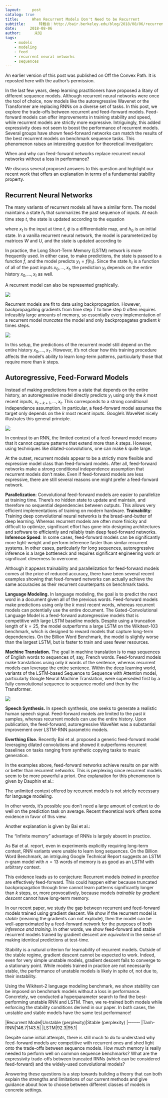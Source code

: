 ```yaml
---
layout:     post
catalog: true
title:      When Recurrent Models Don't Need to be Recurrent
subtitle:      转载自：http://bair.berkeley.edu/blog/2018/08/06/recurrent/
date:      2018-08-06
author:      未知
tags:
    - models
    - modeling
    - feed
    - recurrent neural networks
    - sequences
---
```


An earlier version of this post was published on Off the Convex
Path. It is reposted here with the
author’s permission.

In the last few years, deep learning practitioners have proposed a litany of
different sequence models. Although recurrent neural networks were once the
tool of choice, now models like the autoregressive
Wavenet or the
Transformer
are replacing RNNs on a diverse set of tasks. In this post, we explore the
trade-offs between recurrent and feed-forward models. Feed-forward models can
offer improvements in training stability and speed, while recurrent models are
strictly more expressive. Intriguingly, this added expressivity does not seem to
boost the performance of recurrent models. Several groups have shown
feed-forward networks can match the results of the best recurrent models on
benchmark sequence tasks. This phenomenon raises an interesting question for
theoretical investigation:

> 
When and why can feed-forward networks replace recurrent neural networks
without a loss in performance?


We discuss several proposed answers to this question and highlight our
recent work that offers an explanation in
terms of a fundamental stability property.

## Recurrent Neural Networks

The many variants of recurrent models all have a similar form. The model
maintains a state $h_t$ that summarizes the past sequence of inputs. At each
time step $t$, the state is updated according to the equation

where $x_t$ is the input at time $t$, $\phi$ is a differentiable map, and $h_0$
is an initial state. In a vanilla recurrent neural network, the model is
parameterized by matrices $W$ and $U$, and the state is updated according to

In practice, the Long Short-Term Memory
(LSTM) network is
more frequently used. In either case, to make predictions, the state is passed
to a function $f$, and the model predicts $y_t = f(h_t)$. Since the state $h_t$
is a function of all of the past inputs $x_0, \dots, x_t$, the prediction $y_t$
depends on the entire history $x_0, \dots, x_t$ as well.

A recurrent model can also be represented graphically.


![](http://bair.berkeley.edu/static/blog/recurrent/recurrent_net.png)



Recurrent models are fit to data using backpropagation. However, backpropagating
gradients from time step $T$ to time step $0$ often requires infeasibly large
amounts of memory, so essentially every implementation of a recurrent model
*truncates* the model and only backpropagates gradient $k$ times steps.


![](http://bair.berkeley.edu/static/blog/recurrent/truncated_backprop.png)



In this setup, the predictions of the recurrent model still depend on the entire
history $x_0, \dots, x_T$. However, it’s not clear how this training procedure
affects the model’s ability to learn long-term patterns, particularly those that
require more than $k$ steps.

## Autoregressive, Feed-Forward Models

Instead of making predictions from a state that depends on the entire history,
an autoregressive model directly predicts $y_t$ using only the $k$ most recent
inputs, $x_{t-k+1}, \dots, x_{t}$. This corresponds to a strong conditional
independence assumption. In particular, a feed-forward model assumes the target
only depends on the $k$ most recent inputs. Google’s
WaveNet nicely illustrates this general
principle.


![](https://storage.googleapis.com/deepmind-live-cms/documents/BlogPost-Fig2-Anim-160908-r01.gif)



In contrast to an RNN, the limited context of a feed-forward model means that it
cannot capture patterns that extend more than $k$ steps. However, using
techniques like dilated-convolutions, one can make $k$ quite large.

At the outset, recurrent models appear to be a strictly more flexible and
expressive model class than feed-forward models. After all, feed-forward
networks make a strong conditional independence assumption that recurrent models
don’t make. Even if feed-forward models are less expressive, there are still
several reasons one might prefer a feed-forward network.

**Parallelization**: Convolutional feed-forward models are easier to parallelize
at training time. 
There’s no hidden state to update and maintain, and
therefore no sequential dependencies between outputs. This allows very
efficient implementations of training on modern hardware.
**Trainability**: Training deep convolutional neural networks is the
bread-and-butter of deep learning. Whereas recurrent models are often more
finicky and difficult to optimize,
significant effort has gone into designing architectures and software to
efficiently and reliably train deep feed-forward networks.
**Inference Speed**: In some cases, feed-forward models can be significantly
more light-weight and perform inference faster than similar recurrent
systems. In other cases,
particularly for long sequences, autoregressive inference is a large
bottleneck and requires significant engineering
work or significant
cleverness to overcome.

Although it appears trainability and parallelization for feed-forward models
comes at the price of reduced accuracy, there have been several recent examples
showing that feed-forward networks can actually achieve the same accuracies as
their recurrent counterparts on benchmark tasks.


**Language Modeling.**
In language modeling, the goal is to predict the next word in a document given
all of the previous words. Feed-forward models make predictions using only the
$k$ most recent words, whereas recurrent models can potentially use the entire
document. The Gated-Convolutional Language
Model is a feed-forward autoregressive models
that is competitive with large LSTM baseline
models. Despite using a truncation length of
$k=25$, the model outperforms a large LSTM on the
Wikitext-103
benchmark, which is designed to reward models that capture long-term
dependencies. On the Billion Word
Benchmark, the model is slightly worse
than the largest LSTM, but is faster to train and uses fewer resources.


**Machine Translation.**
The goal in machine translation is to map sequences of English words to
sequences of, say, French words. Feed-forward models make translations using
only $k$ words of the sentence, whereas recurrent models can leverage the entire
sentence. Within the deep learning world, variants of the LSTM-based Sequence
to Sequence with Attention model, particularly
Google Neural Machine Translation, were
superseded first by a fully convolutional sequence to
sequence model and then by the
Transformer.



![](https://raw.githubusercontent.com/facebookresearch/fairseq/master/fairseq.gif)




**Speech Synthesis.**
In speech synthesis, one seeks to generate a realistic human speech signal.
Feed-forward models are limited to the past $k$ samples, whereas recurrent
models can use the entire history. Upon publication, the feed-forward,
autoregressive WaveNet was a substantial
improvement over LSTM-RNN parametric models.


**Everthing Else.** 
Recently Bai et al. proposed a generic
feed-forward model leveraging dilated convolutions and showed it outperforms
recurrent baselines on tasks ranging from synthetic copying tasks to music
generation.


In the examples above, feed-forward networks achieve results on par with or
better than recurrent networks. This is perplexing since recurrent models
seem to be more powerful a priori. One explanation for this phenomenon is
given by Dauphin et al.:

> 
The unlimited context offered by recurrent models is not strictly necessary
for language modeling.


In other words, it’s possible you don’t need a large amount of context to do
well on the prediction task on average. Recent theoretical
work offers some evidence in favor of this view.

Another explanation is given by Bai et al.:

> 
The “infinite memory” advantage of RNNs is largely absent in practice.


As Bai et al. report, even in experiments explicitly requiring long-term
context, RNN variants were unable to learn long sequences. On the Billion Word
Benchmark, an intriguing Google Technical
Report suggests an LSTM $n$-gram model with
$n=13$ words of memory is as good as an LSTM with arbitrary context.

This evidence leads us to conjecture: Recurrent models *trained in practice*
are effectively feed-forward. This could happen either because truncated
backpropagation through time cannot learn patterns significantly longer than $k$
steps, or, more provocatively, because models *trainable by gradient descent*
cannot have long-term memory.

In our recent paper, we study the gap
between recurrent and feed-forward models trained using gradient descent. We
show if the recurrent model is *stable* (meaning the gradients can not explode),
then the model can be well-approximated by a feed-forward network for the
purposes of both *inference and training.* In other words, we show feed-forward
and stable recurrent models trained by gradient descent are *equivalent* in the
sense of making identical predictions at test-time.

Stability is a natural criterion for learnability of recurrent models. Outside
of the stable regime, gradient descent cannot be expected to work. Indeed, even
for very simple unstable models, gradient descent fails to converge to a
stationary point. While models trained in practice are not necessarily stable,
the performance of unstable models is likely in spite of, not due to, their
instability.

Using the Wikitext-2 language modeling
benchmark,
we show stability can be imposed on benchmark models without a loss in
performance. Concretely, we conducted a hyperparameter search to find the
best-performing unstable RNN and LSTM. Then, we re-trained both models while
enforcing the stability conditions derived in our paper. In both cases, the
unstable and stable models have the same test performance!

|Recurrent Model|Unstable (perplexity)|Stable (perplexity)
|------
|Tanh-RNN|146.7|143.5|
|LSTM|92.3|95.1|

Despite some initial attempts, there is still much to do to understand
why feed-forward models are competitive with recurrent ones and
shed light onto the trade-offs between sequence models. How much memory is
really needed to perform well on common sequence benchmarks? What are the
expressivity trade-offs between truncated RNNs (which can be considered
feed-forward) and the widely-used convolutional models?

Answering these questions is a step towards building a theory that can both
explain the strengths and limitations of our current methods and give guidance
about how to choose between different classes of models in concrete settings.
